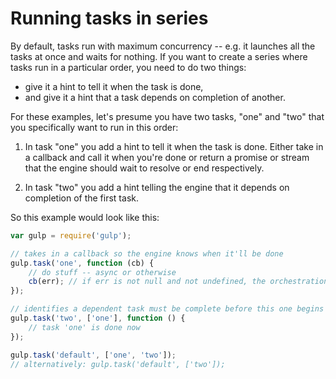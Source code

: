 # Running tasks in series

By default, tasks run with maximum concurrency -- e.g. it launches all the tasks at once and waits for nothing.
If you want to create a series where tasks run in a particular order, you need to do two things:

- give it a hint to tell it when the task is done,
- and give it a hint that a task depends on completion of another.

For these examples, let's presume you have two tasks, "one" and "two" that you specifically want to run in this order:

1. In task "one" you add a hint to tell it when the task is done.  Either take in a callback and call it when you're
done or return a promise or stream that the engine should wait to resolve or end respectively.

2. In task "two" you add a hint telling the engine that it depends on completion of the first task.

So this example would look like this:

```javascript
var gulp = require('gulp');

// takes in a callback so the engine knows when it'll be done
gulp.task('one', function (cb) {
    // do stuff -- async or otherwise
    cb(err); // if err is not null and not undefined, the orchestration will stop, and 'two' will not run
});

// identifies a dependent task must be complete before this one begins
gulp.task('two', ['one'], function () {
    // task 'one' is done now
});

gulp.task('default', ['one', 'two']);
// alternatively: gulp.task('default', ['two']);
```
